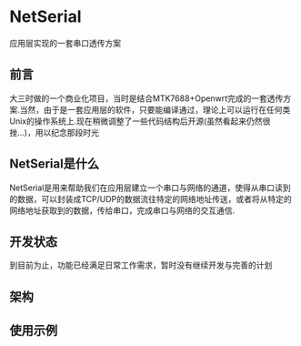 # NetSerial
应用层实现的一套串口透传方案
## 前言
大三时做的一个商业化项目，当时是结合MTK7688+Openwrt完成的一套透传方案.当然，由于是一套应用层的软件，只要能编译通过，理论上可以运行在任何类Unix的操作系统上.现在稍微调整了一些代码结构后开源(虽然看起来仍然很挫...)，用以纪念那段时光

## NetSerial是什么
NetSerial是用来帮助我们在应用层建立一个串口与网络的通道，使得从串口读到的数据，可以封装成TCP/UDP的数据流往特定的网络地址传送，或者将从特定的网络地址获取到的数据，传给串口，完成串口与网络的交互通信.

## 开发状态
到目前为止，功能已经满足日常工作需求，暂时没有继续开发与完善的计划

## 架构

## 使用示例

